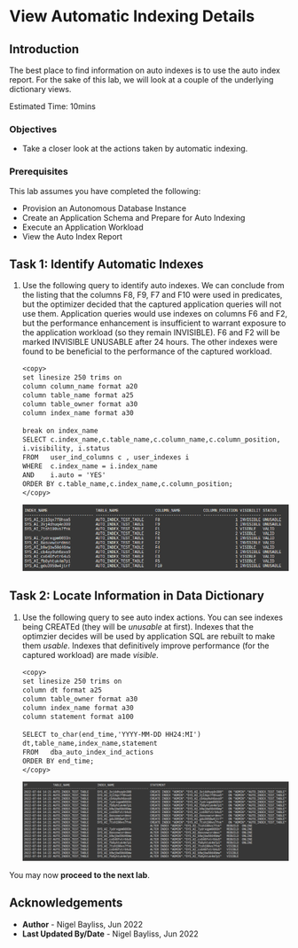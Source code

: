 # View Automatic Indexing Details

## Introduction

The best place to find information on auto indexes is to use the auto index report. For the sake of this lab, we will look at a couple of the underlying dictionary views.

Estimated Time: 10mins

### Objectives
- Take a closer look at the actions taken by automatic indexing.

### Prerequisites
This lab assumes you have completed the following:

- Provision an Autonomous Database Instance
- Create an Application Schema and Prepare for Auto Indexing
- Execute an Application Workload
- View the Auto Index Report

## Task 1: Identify Automatic Indexes

1. Use the following query to identify auto indexes. We can conclude from the listing that the columns F8, F9, F7 and F10 were used in predicates, but the optimizer decided that the captured application queries will not use them. Application queries would use indexes on columns F6 and F2, but the performance enhancement is insufficient to warrant exposure to the application workload (so they remain INVISIBLE). F6 and F2 will be marked INVISIBLE UNUSABLE after 24 hours. The other indexes were found to be beneficial to the performance of the captured workload.

    ````
    <copy>
    set linesize 250 trims on
    column column_name format a20
    column table_name format a25
    column table_owner format a30
    column index_name format a30

    break on index_name
    SELECT c.index_name,c.table_name,c.column_name,c.column_position, i.visibility, i.status
    FROM   user_ind_columns c , user_indexes i
    WHERE  c.index_name = i.index_name
    AND    i.auto = 'YES'
    ORDER BY c.table_name,c.index_name,c.column_position;
    </copy>
    ````
	![Auto indexes](./images/view-indexes.png)

## Task 2: Locate Information in Data Dictionary

1. Use the following query to see auto index actions. You can see indexes being CREATEd (they will be _unusable_ at first). Indexes that the optimzier decides will be used by application SQL are rebuilt to make them _usable_. Indexes that definitively improve performance (for the captured workload) are made _visible_.

    ````
    <copy>
    set linesize 250 trims on
    column dt format a25
    column table_owner format a30
    column index_name format a30
    column statement format a100

    SELECT to_char(end_time,'YYYY-MM-DD HH24:MI') dt,table_name,index_name,statement
    FROM   dba_auto_index_ind_actions 
    ORDER BY end_time;
    </copy>
    ````

	![Auto index actions](./images/view-index-actions.png)

You may now **proceed to the next lab**.

## Acknowledgements
* **Author** - Nigel Bayliss, Jun 2022
* **Last Updated By/Date** - Nigel Bayliss, Jun 2022